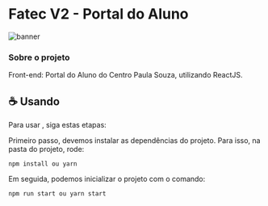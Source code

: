 # Fatec V2 - Portal do Aluno

<img src="fatec-portal-v2-readme.png" alt="banner">

### Sobre o projeto

Front-end: Portal do Aluno do Centro Paula Souza, utilizando ReactJS.

## ☕ Usando <fatec-portal-v2>

Para usar <fatec-portal-v2>, siga estas etapas:

Primeiro passo, devemos instalar as dependências do projeto. Para isso, na pasta do projeto, rode:
```
npm install ou yarn
```

Em seguida, podemos inicializar o projeto com o comando:
```
npm run start ou yarn start
```

